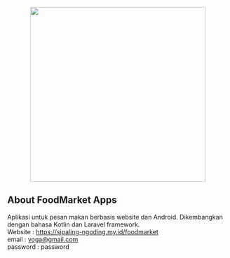 <p align="center"><a href="https://laravel.com" target="_blank"><img src="https://raw.githubusercontent.com/laravel/art/master/logo-lockup/5%20SVG/2%20CMYK/1%20Full%20Color/laravel-logolockup-cmyk-red.svg" width="400"></a></p>


## About FoodMarket Apps
Aplikasi untuk pesan makan berbasis website dan Android. Dikembangkan dengan bahasa Kotlin dan Laravel framework.
<br/>
Website : https://sipaling-ngoding.my.id/foodmarket
<br/>
email : yoga@gmail.com
<br/>
password : password
